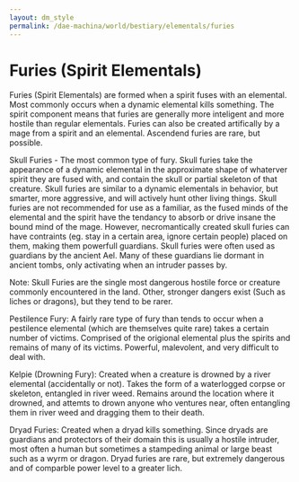 ```yaml
---
layout: dm_style
permalink: /dae-machina/world/bestiary/elementals/furies
---
```


# Furies (Spirit Elementals)

Furies (Spirit Elementals) are formed when a spirit fuses with an
elemental. Most commonly occurs when a dynamic elemental kills
something. The spirit component means that furies are generally more
inteligent and more hostile than regular elementals. Furies can also be
created artifically by a mage from a spirit and an elemental. Ascendend
furies are rare, but possible.

Skull Furies - The most common type of fury. Skull furies take the
appearance of a dynamic elemental in the approximate shape of whaterver
spirit they are fused with, and contain the skull or partial skeleton
of that creature. Skull furies are similar to a dynamic
elementals in behavior, but smarter, more aggressive, and will actively
hunt other living things.
Skull furies are not recommended for use as a familiar, as the fused
minds of the elemental and the spirit have the tendancy to absorb or
drive insane the bound mind of the mage. However, necromantically
created skull furies can have contraints (eg. stay in a certain area,
ignore certain people) placed on them, making them powerfull guardians.
Skull furies were often used as guardians by the ancient Ael. Many of
these guardians lie dormant in ancient tombs, only activating when an
intruder passes by.

Note: Skull Furies are the single most dangerous hostile force or
creature commonly encountered in the land. Other, stronger dangers
exist (Such as liches or dragons), but they tend to be rarer.

Pestilence Fury: A fairly rare type of fury than tends to occur when a
pestilence elemental (which are themselves quite rare) takes a certain
number of victims. Comprised of the origional elemental plus the
spirits and remains of many of its victims. Powerful, malevolent, and
very difficult to deal with.

Kelpie (Drowning Fury): Created when a creature is drowned by a river
elemental (accidentally or not). Takes the form of a waterlogged corpse
or skeleton, entangled in river weed. Remains around the location where
it drowned, and attemts to drown anyone who ventures near, often
entangling them in river weed and dragging them to their death.

Dryad Furies: Created when a dryad kills something. Since dryads are
guardians and protectors of their domain this is usually a hostile
intruder, most often a human but sometimes a stampeding animal or large
beast such as a wyrm or dragon. Dryad furies are rare, but extremely
dangerous and of comparble power level to a greater lich.



